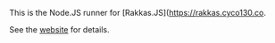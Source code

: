 This is the Node.JS runner for [Rakkas.JS](https://rakkas.cyco130.co.

See the [website](https://rakkas.cyco130.com) for details.